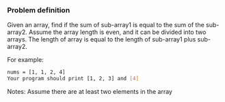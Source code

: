 ### Problem definition
Given an array, find if the sum of sub-array1 is equal to the sum of the sub-array2. Assume the array length is even, and it can be divided into two arrays. The length of array is equal to the length of sub-array1 plus sub-array2. 

For example:
```bash
nums = [1, 1, 2, 4]
Your program should print [1, 2, 3] and [4] 
```

Notes: Assume there are at least two elements in the array